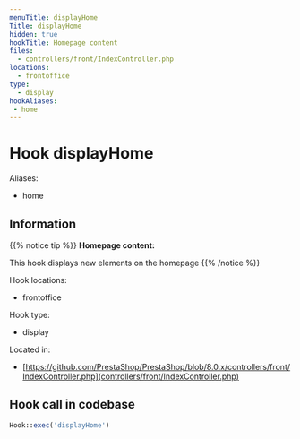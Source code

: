 ```yaml
---
menuTitle: displayHome
Title: displayHome
hidden: true
hookTitle: Homepage content
files:
  - controllers/front/IndexController.php
locations:
  - frontoffice
type:
  - display
hookAliases:
 - home
---
```


# Hook displayHome

Aliases: 
 - home



## Information

{{% notice tip %}}
**Homepage content:** 

This hook displays new elements on the homepage
{{% /notice %}}

Hook locations: 
  - frontoffice

Hook type: 
  - display

Located in: 
  - [https://github.com/PrestaShop/PrestaShop/blob/8.0.x/controllers/front/IndexController.php](controllers/front/IndexController.php)

## Hook call in codebase

```php
Hook::exec('displayHome')
```